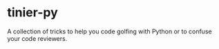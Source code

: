 # tinier-py
A collection of tricks to help you code golfing with Python or to confuse your code reviewers.
